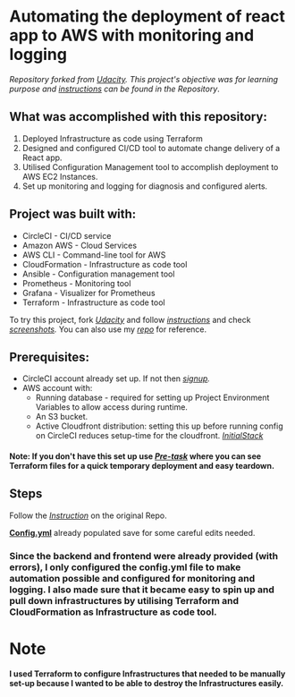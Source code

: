# Automating the deployment of react app to AWS with monitoring and logging
*Repository forked from [Udacity](https://github.com/udacity/cdond-c3-projectstarter).*
*This project's objective was for learning purpose and [instructions](https://github.com/udacity/cdond-c3-projectstarter/tree/master/instructions) can be found in the Repository*.

## What was accomplished with this repository:
1. Deployed Infrastructure as code using Terraform
2. Designed and configured CI/CD tool to automate change delivery of a React app.
3. Utilised Configuration Management tool to accomplish deployment to AWS EC2 Instances.
4. Set up  monitoring and logging for diagnosis and configured alerts.

## Project was built with:
- CircleCI - CI/CD service
- Amazon AWS - Cloud Services
- AWS CLI - Command-line tool for AWS
- CloudFormation - Infrastructure as code tool
- Ansible - Configuration management tool
- Prometheus - Monitoring tool
- Grafana - Visualizer for Prometheus
- Terraform - Infrastructure as code tool

To try this project, fork *[Udacity](https://github.com/udacity/cdond-c3-projectstarter)* and follow *[instructions](https://github.com/udacity/cdond-c3-projectstarter/tree/master/instructions)* and check *[screenshots](https://github.com/udacity/cdond-c3-projectstarter/tree/master/instructions/screenshots).*
You can also use my *[repo](https://github.com/Onyankupon/cicd-practiceproject)* for reference.

## Prerequisites:
- CircleCI account already set up. If not then *[signup](https://circleci.com/signup/).*
- AWS account with:
    - Running database - required for setting up Project Environment Variables to allow access during runtime.
    - An S3 bucket.
    - Active Cloudfront distribution: setting this up before running config on CircleCI reduces setup-time for the cloudfront. *[InitialStack](https://github.com/Onyankupon/cicd-practiceproject/tree/master/pre-task/initial-stack.txt)*

#### Note: If you don't have this set up use *[Pre-task](https://github.com/Onyankupon/cicd-practiceproject/tree/master/pre-task)* where you can see Terraform files for a quick temporary deployment and easy teardown.

## Steps
Follow the *[Instruction](https://github.com/udacity/cdond-c3-projectstarter/tree/master/instructions)* on the original Repo.

**[Config.yml](https://github.com/Onyankupon/cicd-practiceproject/blob/master/.circleci/config.yml)** already populated save for some careful edits needed.

### Since the backend and frontend were already provided (with errors), I only configured the config.yml file to make automation possible and configured for monitoring and logging. I also made sure that it became easy to spin up and pull down infrastructures by utilising Terraform and CloudFormation as Infrastructure as code tool.

# Note
**I used Terraform to configure Infrastructures that needed to be manually set-up because I wanted to be able to destroy the Infrastructures easily.**